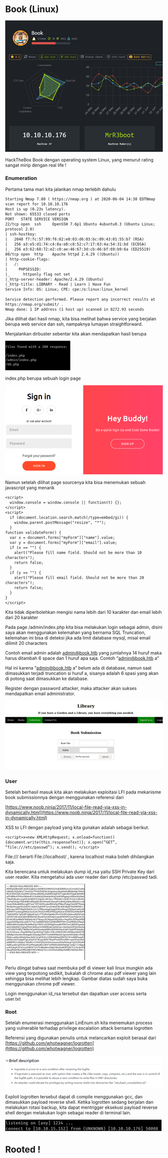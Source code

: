 # Book (Linux)

![Image](img/1.png)

HackTheBox Book dengan operating system Linux, yang menurut rating sangat mirip dengan real life !

### Enumeration

Pertama tama mari kita jalankan nmap terlebih dahulu

```
Starting Nmap 7.80 ( https://nmap.org ) at 2020-06-04 14:38 EDTNmap scan report for 10.10.10.176
Host is up (0.23s latency).
Not shown: 65533 closed ports
PORT   STATE SERVICE VERSION
22/tcp open  ssh     OpenSSH 7.6p1 Ubuntu 4ubuntu0.3 (Ubuntu Linux; protocol 2.0)
| ssh-hostkey: 
|   2048 f7:fc:57:99:f6:82:e0:03:d6:03:bc:09:43:01:55:b7 (RSA)
|   256 a3:e5:d1:74:c4:8a:e8:c8:52:c7:17:83:4a:54:31:bd (ECDSA)
|_  256 e3:62:68:72:e2:c0:ae:46:67:3d:cb:46:bf:69:b9:6a (ED25519)
80/tcp open  http    Apache httpd 2.4.29 ((Ubuntu))
| http-cookie-flags: 
|   /: 
|     PHPSESSID: 
|_      httponly flag not set
|_http-server-header: Apache/2.4.29 (Ubuntu)
|_http-title: LIBRARY - Read | Learn | Have Fun
Service Info: OS: Linux; CPE: cpe:/o:linux:linux_kernel

Service detection performed. Please report any incorrect results at https://nmap.org/submit/ .
Nmap done: 1 IP address (1 host up) scanned in 8272.93 seconds
```

Jika dilihat dari hasil nmap, kita bisa melihat bahwa service yang berjalan berupa web service dan ssh, nampaknya lumayan straightforward.

Menjalankan dirbuster sebentar kita akan mendapatkan hasil berupa

![Image](img/2.png)

index.php berupa sebuah login page

![Image](img/3.PNG)

Namun setelah dilihat page sourcenya kita bisa menemukan sebuah javascript yang menarik

```
<script>
  window.console = window.console || function(t) {};
</script>
<script>
  if (document.location.search.match(/type=embed/gi)) {
    window.parent.postMessage("resize", "*");
  }
function validateForm() {
  var x = document.forms["myForm"]["name"].value;
  var y = document.forms["myForm"]["email"].value;
  if (x == "") {
    alert("Please fill name field. Should not be more than 10 characters");
    return false;
  }
  if (y == "") {
    alert("Please fill email field. Should not be more than 20 characters");
    return false;
  }
}
</script>
```

Kita tidak diperbolehkan mengisi nama lebih dari 10 karakter dan email lebih dari 20 karakter

Pada page /admin/index.php kita bisa melakukan login sebagai admin, disini saya akan menggunakan kelemahan yang bernama SQL Truncation, kelemahan ini bisa di deteksi jika ada limit database mysql, misal email dilimit 20 characters

Contoh email admin adalah admin@book.htb yang jumlahnya 14 huruf maka harus ditambah 6 space dan 1 huruf apa saja. Contoh “admin@book.htb      a”

Hal ini karena “admin@book.htb      a” belum ada di database, namun saat dimasukkan terjadi truncation si huruf a, sisanya adalah 6 spasi yang akan di potong saat dimasukkan ke database.

Register dengan password attacker, maka attacker akan sukses mendapatkan email administrator.

![Image](img/4.png)

### User

Setelah berhasil masuk kita akan melakukan exploitasi LFI pada mekanisme book submissionnya dengan menggunakan referensi dari

[https://www.noob.ninja/2017/11/local-file-read-via-xss-in-dynamically.html](https://www.noob.ninja/2017/11/local-file-read-via-xss-in-dynamically.html)

XSS to LFI dengan payload yang kita gunakan adalah sebagai berikut.

```
<script>x=new XMLHttpRequest; x.onload=function(){document.write(this.responseText)}; x.open(“GET”, “file:///etc/passwd”); x.send(); </script>
```

File:/// berarti File://localhost/ , karena localhost maka boleh dihilangkan saja.

Kita berencana untuk melakukan dump id_rsa yaitu SSH Private Key dari user reader. Kita mengetahui ada user reader dari dump /etc/passwd tadi.

![Image](img/5.png)

Perlu diingat bahwa saat membuka pdf di viewer kali linux mungkin ada view yang terpotong sedikit, bukalah di chrome atau pdf viewer yang lain sehingga bisa melihat lebih lengkap. Gambar diatas sudah saya buka menggunakan chrome pdf viewer.

Login menggunakan id_rsa tersebut dan dapatkan user access serta user.txt

### Root

Setelah enumerasi menggunakan LinEnum.sh kita menemukan process yang vulnerable terhadap privilege escalation attack bernama logrotten

Referensi yang digunakan penulis untuk melancarkan exploit berasal dari [https://github.com/whotwagner/logrotten](https://github.com/whotwagner/logrotten)

![Image](img/6.png)

Exploit logrotten tersebut dapat di compile menggunakan gcc, dan dimasukkan payload reverse shell. Ketika logrotten sedang berjalan dan melakukan rotasi backup, kita dapat mentrigger eksekusi payload reverse shell dengan melakukan login sebagai reader di terminal lain.

![Image](img/7.png)

# Rooted !